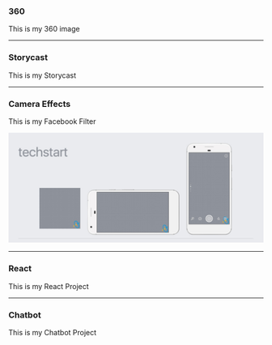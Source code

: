 <div id="360">

### 360

This is my 360 image

<script src="//vizor.io/scripts/embed.js" data-vizorurl="//vizor.io/embed/gitbritt/360-world-copy" ></script>

</div>

***

<div id="storycast">

### Storycast

This is my Storycast

<script src="//vizor.io/scripts/embed.js" data-vizorurl="//vizor.io/embed/techstart/vizor_lesson_scale_escape" ></script>

</div>

***

<div id="filter">

### Camera Effects

This is my Facebook Filter

![filter](techstartFilter.jpg?raw=true "Optional Title")

</div>

***

<div id="react">

### React

This is my React Project

</div>

***

<div id="chatbot">

### Chatbot

This is my Chatbot Project

</div>
